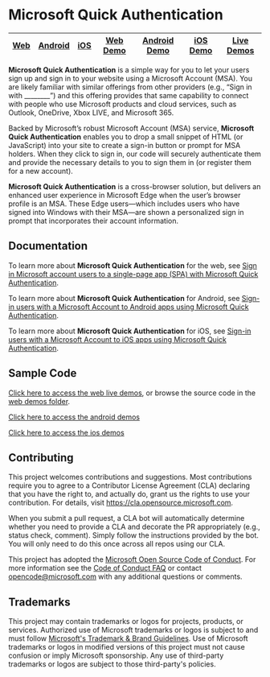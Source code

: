 # Microsoft Quick Authentication

| [Web](./docs/quick-authentication-how-to.md)| [Android](./docs/quick-authentication-android-how-to.md) | [iOS](./docs/quick-authentication-ios-how-to.md) | [Web Demo](./demos) | [Android Demo](https://github.com/microsoft/quick-authentication-mobile/tree/main/android/demoapps/) | [iOS Demo](https://github.com/microsoft/quick-authentication-mobile/tree/main/iOS/SampleApp) | [Live Demos](https://quickauth.azurewebsites.net/)
|--|--|--|--|--|--|--|

**Microsoft Quick Authentication** is a simple way for you to let your users sign up and sign in to your website using a Microsoft Account (MSA). You are likely familiar with similar offerings from other providers (e.g., “Sign in with ________”) and this offering provides that same capability to connect with people who use Microsoft products and cloud services, such as Outlook, OneDrive, Xbox LIVE, and Microsoft 365.

Backed by Microsoft’s robust Microsoft Account (MSA) service, **Microsoft Quick Authentication** enables you to drop a small snippet of HTML (or JavaScript) into your site to create a sign-in button or prompt for MSA holders. When they click to sign in, our code will securely authenticate them and provide the necessary details to you to sign them in (or register them for a new account).

**Microsoft Quick Authentication** is a cross-browser solution, but delivers an enhanced user experience in Microsoft Edge when the user’s browser profile is an MSA. These Edge users—which includes users who have signed into Windows with their MSA—are shown a personalized sign in prompt that incorporates their account information.

## Documentation

To learn more about **Microsoft Quick Authentication** for the web, see [Sign in Microsoft account users to a single-page app (SPA) with Microsoft Quick Authentication](./docs/quick-authentication-how-to.md).

To learn more about **Microsoft Quick Authentication** for Android, see [Sign-in users with a Microsoft Account to Android apps using Microsoft Quick Authentication](./docs/quick-authentication-android-how-to.md).

To learn more about **Microsoft Quick Authentication** for iOS, see [Sign-in users with a Microsoft Account to iOS apps using Microsoft Quick Authentication](./docs/quick-authentication-ios-how-to.md).

## Sample Code

[Click here to access the web live demos](https://quickauth.azurewebsites.net/), or browse the source code in the [web demos folder](./demos).

[Click here to access the android demos](https://github.com/microsoft/quick-authentication-mobile/tree/main/android/demoapps)

[Click here to access the ios demos](https://github.com/microsoft/quick-authentication-mobile/tree/main/iOS/SampleApp)

## Contributing

This project welcomes contributions and suggestions.  Most contributions require you to agree to a
Contributor License Agreement (CLA) declaring that you have the right to, and actually do, grant us
the rights to use your contribution. For details, visit https://cla.opensource.microsoft.com.

When you submit a pull request, a CLA bot will automatically determine whether you need to provide
a CLA and decorate the PR appropriately (e.g., status check, comment). Simply follow the instructions
provided by the bot. You will only need to do this once across all repos using our CLA.

This project has adopted the [Microsoft Open Source Code of Conduct](https://opensource.microsoft.com/codeofconduct/).
For more information see the [Code of Conduct FAQ](https://opensource.microsoft.com/codeofconduct/faq/) or
contact [opencode@microsoft.com](mailto:opencode@microsoft.com) with any additional questions or comments.

## Trademarks

This project may contain trademarks or logos for projects, products, or services. Authorized use of Microsoft 
trademarks or logos is subject to and must follow 
[Microsoft's Trademark & Brand Guidelines](https://www.microsoft.com/en-us/legal/intellectualproperty/trademarks/usage/general).
Use of Microsoft trademarks or logos in modified versions of this project must not cause confusion or imply Microsoft sponsorship.
Any use of third-party trademarks or logos are subject to those third-party's policies.
